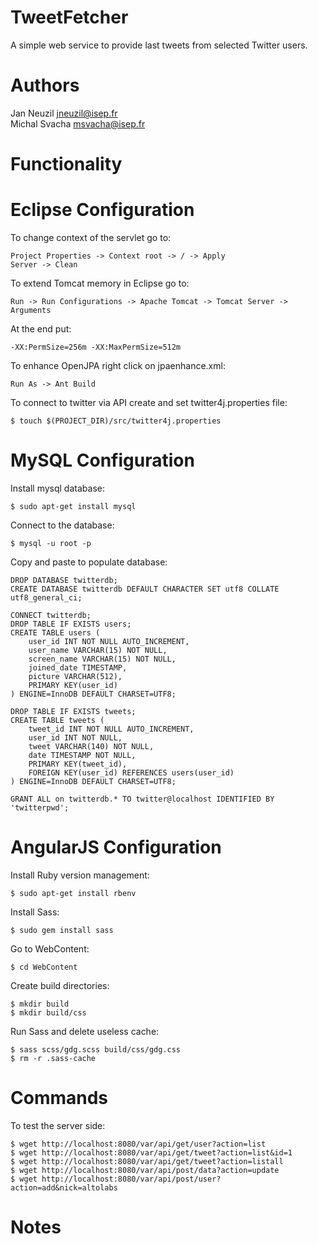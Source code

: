 TweetFetcher
============
A simple web service to provide last tweets from selected 
Twitter users. 

Authors
=======
Jan Neuzil <jneuzil@isep.fr><br>
Michal Svacha <msvacha@isep.fr>

Functionality
=============


Eclipse Configuration
=====================

To change context of the servlet go to:
```
Project Properties -> Context root -> / -> Apply
Server -> Clean
```

To extend Tomcat memory in Eclipse go to:
```
Run -> Run Configurations -> Apache Tomcat -> Tomcat Server -> Arguments
```
At the end put:
```
-XX:PermSize=256m -XX:MaxPermSize=512m
```
To enhance OpenJPA right click on jpaenhance.xml:
```
Run As -> Ant Build
```
To connect to twitter via API create and set twitter4j.properties file:
```
$ touch $(PROJECT_DIR)/src/twitter4j.properties
```

MySQL Configuration
===================

Install mysql database:
```
$ sudo apt-get install mysql
```
Connect to the database:
```
$ mysql -u root -p
```

Copy and paste to populate database:
```
DROP DATABASE twitterdb;
CREATE DATABASE twitterdb DEFAULT CHARACTER SET utf8 COLLATE utf8_general_ci;

CONNECT twitterdb;
DROP TABLE IF EXISTS users;
CREATE TABLE users (
	user_id INT NOT NULL AUTO_INCREMENT,
	user_name VARCHAR(15) NOT NULL,
	screen_name VARCHAR(15) NOT NULL,
	joined_date TIMESTAMP,
	picture VARCHAR(512),
	PRIMARY KEY(user_id)
) ENGINE=InnoDB DEFAULT CHARSET=UTF8;

DROP TABLE IF EXISTS tweets;
CREATE TABLE tweets (
	tweet_id INT NOT NULL AUTO_INCREMENT,
	user_id INT NOT NULL,
	tweet VARCHAR(140) NOT NULL,
	date TIMESTAMP NOT NULL,
	PRIMARY KEY(tweet_id),
	FOREIGN KEY(user_id) REFERENCES users(user_id)
) ENGINE=InnoDB DEFAULT CHARSET=UTF8;

GRANT ALL on twitterdb.* TO twitter@localhost IDENTIFIED BY 'twitterpwd';
```

AngularJS Configuration
=======================

Install Ruby version management:
```
$ sudo apt-get install rbenv
```
Install Sass:
```
$ sudo gem install sass
```
Go to WebContent:
```
$ cd WebContent
```
Create build directories:
```
$ mkdir build
$ mkdir build/css
```
Run Sass and delete useless cache:
```
$ sass scss/gdg.scss build/css/gdg.css
$ rm -r .sass-cache
```

Commands
========

To test the server side:
```
$ wget http://localhost:8080/var/api/get/user?action=list
$ wget http://localhost:8080/var/api/get/tweet?action=list&id=1
$ wget http://localhost:8080/var/api/get/tweet?action=listall
$ wget http://localhost:8080/var/api/post/data?action=update
$ wget http://localhost:8080/var/api/post/user?action=add&nick=altolabs
```

Notes
=====

